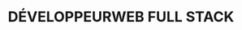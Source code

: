 ---
title: "DÉVELOPPEUR<strong>WEB FULL STACK</strong>"
description: "Bonjour je m'appelle Owen, je suis un développeur full stack français, qui adore explorer de nouvelles technologies web."
listen: "MA MUSIQUE DU MOMENT"
about: "À PROPOS"
greetings_text: "Bonjour 👋"
about_text: "Je suis un développeur full stack, vivant à Brest. Passionné par le développement web et le design, j'adore explorer de nouvelles technologies web et je suis toujours en quête de nouvelles compétences à acquérir."
about_button: "En savoir plus"
social: "SOCIAL"
position: "POSTE"
position_title: "Développeur web chez"
experience: "EXPÉRIENCES"
contact: "CONTACT"
contact_mail: "Envoyer un mail"
contact_phone: "Appeler"
experiences:
  - company: "Thales"
    position: "Ingénieur en Développement"
    type: "CDI"
    from: "Septembre 2023"
    to: "Aujourd'hui"
    sub_content :
      - company: "Thales"
        position:  "Développeur Web Full Stack"
        type: "Projet Interne"
        from: "Décembre 2024"
        to: "Maintenant"
        duration: ""
        content: "Développement d'un outil de destion des ressources interne"
        stack:
          - name: "React"
            icon: "react-icon"
          - name: "Spring Boot"
            icon: "spring-boot-icon"
          - name: "PostreSQL"
            icon: "pg-icon"

      - company: "Naval Group"
        position:  "Développeur Web Front End"
        type: "Mission"
        from: "Septembre 2023"
        to: "Décembre 2024"
        duration: "(1 an et 4 mois)"
        content: "Développement d'un outil de planification pour les ateliers"
        stack:
          - name: "Blazor"
            icon: "blazor-icon"
          - name: ".NET"
            icon: "dotnet-icon"
          - name: "PostreSQL"
            icon: "pg-icon"
  - company: "Arkea"
    position: "Développeur Web Full Stack"
    type: "Alternance"
    from: "Septembre 2021"
    to: "Juillet 2023"
    duration: "(2 ans)"
    content : "Réalisation de POC au sein du service Innovation"
    stack:
      - name: "Vue"
        icon: "vue-icon"
      - name: "Spring Boot"
        icon: "spring-boot-icon"
      - name: "PostreSQL"
        icon: "pg-icon"
  - company: "Safe Walk"
    position: "Développeur Full Stack - UI / UX Designer"
    type: "Stage"
    from: "Juin 2021"
    to: "Juillet 2021"
    duration: "(2 mois)"
    content : "Création d une maquette et d une v0 de l application pour Safe Walk Brest"
    stack:
      - name: "Figma"
        icon: "figma-icon"
      - name: "Ionic"
        icon: "ionic-icon"
      - name: "Angular"
        icon: "angular-icon"
  - company: "Digital Bricks"
    position: "Développeur Front End"
    type: "Stage"
    from: "Avril 2020"
    to: "Juillet 2020"
    duration: "(2 mois)"
    content : "Mise à jour graphique de l outil de publication multicanal"
    stack:
      - name: "Twig"
        icon: "twig-icon"
      - name: "Symfony"
        icon: "symfony-icon"
      - name: "Scss"
        icon: "sass-icon"
---